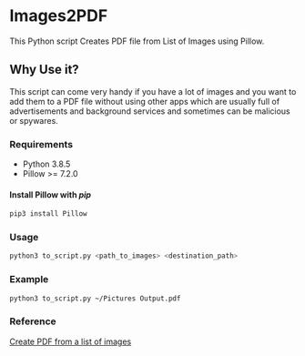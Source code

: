 # Images2PDF

This Python script Creates PDF file from List of Images using Pillow.

## Why Use it?

This script can come very handy if you have a lot of images and you want to add them to a PDF file without using other apps
which are usually full of advertisements and background services and sometimes can be malicious or spywares.

### Requirements

+ Python 3.8.5
+ Pillow >= 7.2.0

#### Install Pillow with *pip*

```bash
pip3 install Pillow
```
### Usage

```bash
python3 to_script.py <path_to_images> <destination_path>
```

### Example

```bash
python3 to_script.py ~/Pictures Output.pdf
```

### Reference

[Create PDF from a list of images](https://stackoverflow.com/questions/27327513/create-pdf-from-a-list-of-images)
